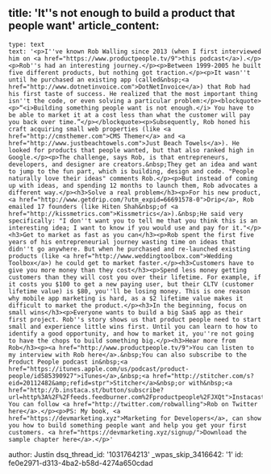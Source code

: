 title: 'It''s not enough to build a product that people want'
article_content:
  -
    type: text
    text: '<p>I''ve known Rob Walling since 2013 (when I first interviewed him on <a href="https://www.productpeople.tv/9">this podcast</a>).</p><p>Rob''s had an interesting journey.</p><p>Between 1999-2005 he built five different products, but nothing got traction.</p><p>It wasn''t until he purchased an existing app (called&nbsp;<a href="http://www.dotnetinvoice.com">DotNetInvoice</a>) that Rob had his first taste of success. He realized that the most important thing isn''t the code, or even solving a particular problem:</p><blockquote><p>“<i>Building something people want is not enough.</i> You have to be able to market it at a cost less than what the customer will pay you back over time.”</p></blockquote><p>Subsequently, Rob honed his craft acquiring small web properties (like <a href="http://cmsthemer.com">CMS Themer</a> and <a href="http://www.justbeachtowels.com">Just Beach Towels</a>). He looked for products that people wanted, but that also ranked high in Google.</p><p>The challenge, says Rob, is that entrepreneurs, developers, and designer are creators.&nbsp;They get an idea and want to jump to the fun part, which is building, design and code. "People naturally love their ideas" comments Rob.</p><p>But instead of coming up with ideas, and spending 12 months to launch them, Rob advocates a different way.</p><h3>Solve a real problem</h3><p>For his new product, <a href="http://www.getdrip.com/?utm_expid=66691578-0">Drip</a>, Rob emailed 17 founders (like Hiten Shah&nbsp;of <a href="http://kissmetrics.com">Kissmetrics</a>).&nbsp;He said very specifically: "I don''t want you to tell me that you think this is an interesting idea; I want to know if you would use and pay for it."</p><h3>Get to market as fast as you can</h3><p>Rob spent the first five years of his entrepreneurial journey wasting time on ideas that didn''t go anywhere. But when he purchased and re-launched existing products (like <a href="http://www.weddingtoolbox.com">Wedding Toolbox</a>) he could get to market faster.</p><h3>Customers have to give you more money than they cost</h3><p>Spend less money getting customers than they will cost you over their lifetime. For example, if it costs you $100 to get a new paying user, but their CLTV (customer lifetime value) is $80, you''ll be losing money. This is one reason why mobile app marketing is hard, as a $2 lifetime value makes it difficult to market the product.</p><h3>In the beginning, focus on small wins</h3><p>Everyone wants to build a big SaaS app as their first project. Rob''s story shows us that product people need to start small and experience little wins first. Until you can learn to how to identify a good opportunity, and how to market it, you''re not going to have the chops to build something big.</p><h3>Hear more from Rob</h3><p><a href="http://www.productpeople.tv/9">You can listen to my interview with Rob here</a>.&nbsp;You can also subscribe to the Product People podcast in&nbsp;<a href="https://itunes.apple.com/us/podcast/product-people/id585390927">iTunes</a>,&nbsp;<a href="http://stitcher.com/s?eid=20112482&amp;refid=stpr">Stitcher</a>&nbsp;or with&nbsp;<a href="http://b.instaca.st/button/subscribe?url=http%3A%2F%2Ffeeds.feedburner.com%2Fproductpeople%2FJXQt">Instacast</a>&nbsp;today. You can follow <a href="http://twitter.com/robwalling">Rob on Twitter here</a>.</p><p>PS: My book, <a href="https://devmarketing.xyz">Marketing for Developers</a>, can show you how to build something people want and help you get your first customers. <a href="https://devmarketing.xyz/signup/">Download the sample chapter here</a>.</p>'
author: Justin
dsq_thread_id: '1031764213'
_wpas_skip_3416642: '1'
id: fe0e2971-d313-4ba2-b58d-4274a650cdad
